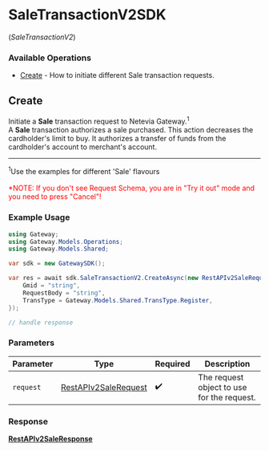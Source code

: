 # SaleTransactionV2SDK
(*SaleTransactionV2*)

### Available Operations

* [Create](#create) - How to initiate different Sale transaction requests.

## Create

Initiate a <b>Sale</b> transaction request to Netevia Gateway.<sup>1</sup><br>
A <b>Sale</b> transaction authorizes a sale purchased. This action decreases the cardholder's limit to buy. It authorizes a transfer of funds from the cardholder's account to merchant's account.
<hr>
<sup>1</sup>Use the examples for different 'Sale' flavours
<br><br><span style="color:red">*NOTE: If you don't see Request Schema, you are in "Try it out" mode and you need to press "Cancel"!</span>


### Example Usage

```csharp
using Gateway;
using Gateway.Models.Operations;
using Gateway.Models.Shared;

var sdk = new GatewaySDK();

var res = await sdk.SaleTransactionV2.CreateAsync(new RestAPIv2SaleRequest() {
    Gmid = "string",
    RequestBody = "string",
    TransType = Gateway.Models.Shared.TransType.Register,
});

// handle response
```

### Parameters

| Parameter                                                               | Type                                                                    | Required                                                                | Description                                                             |
| ----------------------------------------------------------------------- | ----------------------------------------------------------------------- | ----------------------------------------------------------------------- | ----------------------------------------------------------------------- |
| `request`                                                               | [RestAPIv2SaleRequest](../../models/operations/RestAPIv2SaleRequest.md) | :heavy_check_mark:                                                      | The request object to use for the request.                              |


### Response

**[RestAPIv2SaleResponse](../../models/operations/RestAPIv2SaleResponse.md)**

